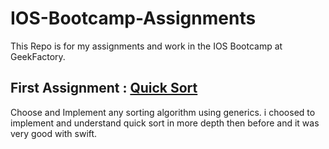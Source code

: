 # IOS-Bootcamp-Assignments
This Repo is for my assignments and work in the IOS Bootcamp at GeekFactory.

## First Assignment : [Quick Sort](https://github.com/KarimEbrahemAbdelaziz/IOS-Bootcamp-Assignments/tree/master/FirstSessionAssignment.playground) 
Choose and Implement any sorting algorithm using generics.
i choosed to implement and understand quick sort in more depth then before and it was very good with swift.
